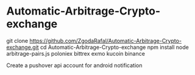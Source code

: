 # Automatic-Arbitrage-Crypto-exchange


git clone https://github.com/ZgodaRafal/Automatic-Arbitrage-Crypto-exchange.git
cd Automatic-Arbitrage-Crypto-exchange
npm install
node arbitrage-pairs.js poloniex bittrex exmo kucoin binance

Create a pushover api account for android notification
